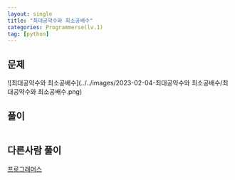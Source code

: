 ```yaml
---
layout: single
title: "최대공약수와 최소공배수"
categories: Programmerse(lv.1)
tag: [python]
---
```


## 문제

![최대공약수와 최소공배수](../../images/2023-02-04-최대공약수와 최소공배수/최대공약수와 최소공배수.png)

## 풀이

```python

```





## 다른사람 풀이

<a href="">프로그래머스
